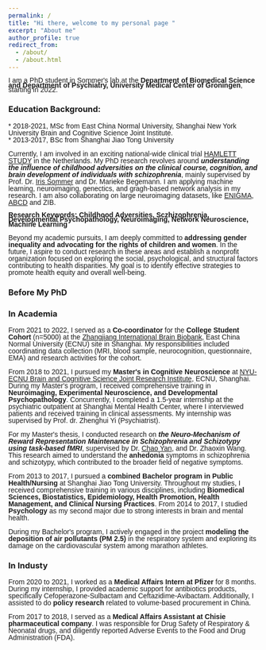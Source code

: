 ```yaml
---
permalink: /
title: "Hi there, welcome to my personal page "
excerpt: "About me"
author_profile: true
redirect_from: 
  - /about/
  - /about.html
---
```

<span style="font-size: 14px; font-family: 'Arial', sans-serif; line-height: 0.7;">I am a PhD student in Sommer's lab at the **Department of Biomedical Science and Department of Psychiatry, University Medical Center of Groningen**, starting in 2022.</span><br>
### Education Background:
<span style="font-size: 14px; font-family: 'Arial', sans-serif; line-height: 1.0;">* 2018-2021, MSc from East China Normal University, Shanghai New York University Brain and Cognitive Science Joint Institute. </span><br>
<span style="font-size: 14px; font-family: 'Arial', sans-serif; line-height: 1.0;">* 2013-2017, BSc from Shanghai Jiao Tong University</span><br>

<span style="font-size: 14px; font-family: 'Arial', sans-serif; line-height: 1.0;">Currently, I am involved in an exciting national-wide clinical trial [HAMLETT STUDY](https://trialsjournal.biomedcentral.com/articles/10.1186/s13063-019-3822-5) in the Netherlands. My PhD research revolves around ***understanding the influence of childhood adversities on the clinical course, cognition, and brain development of individuals with schizophrenia***, mainly supervised by Prof. Dr. [Iris Sommer](https://scholar.google.ca/citations?user=CVy4SaUAAAAJ&hl=en) and Dr. Marieke Begemann. I am applying machine learning, neuroimaging, genectics, and gragh-based network analysis in my research. I am also collaborating on large neuroimaging datasets, like [ENIGMA](https://enigma.ini.usc.edu/), [ABCD](https://abcdstudy.org/) and ZIB. </span><br>

<span style="font-size: 14px; font-family: 'Arial', sans-serif; line-height: 0.7;">**Research Keywords: Childhood Adversities, Sczhizophrenia, Developmental Psychopathology, Neuroimaging, Network Neuroscience, Machine Learning**</span><br>

<span style="font-size: 14px; font-family: 'Arial', sans-serif; line-height: 1.0;">Beyond my academic pursuits, I am deeply committed to **addressing gender inequality and advocating for the rights of children and women**. In the future, I aspire to conduct research in these areas and establish a nonprofit organization focused on exploring the social, psychological, and structural factors contributing to health disparities. My goal is to identify effective strategies to promote health equity and overall well-being.</span><br>

### Before My PhD
### In Academia
<span style="font-size: 14px; font-family: 'Arial', sans-serif; line-height: 1.0;">From 2021 to 2022, I served as a **Co-coordinator** for the **College Student Cohort** (n=5000) at the [Zhangjiang International Brain Biobank](https://zib.fudan.edu.cn/index), East China Normal University (ECNU) site in Shanghai. My responsibilities included coordinating data collection (MRI, blood sample, neurocognition, questionnaire, EMA) and research activities for the cohort.</span><br>


<span style="font-size: 14px; font-family: 'Arial', sans-serif; line-height: 1.0;">From 2018 to 2021, I pursued my **Master's in Cognitive Neuroscience** at [NYU-ECNU Brain and Cognitive Science Joint Research Institute](https://bcs.shanghai.nyu.edu/en), ECNU, Shanghai. During my Master's program, I received comprehensive training in **Neuroimaging, Experimental Neuroscience, and Developmental Psychopathology**. Concurrently, I completed a 1.5-year internship at the psychiatric outpatient at Shanghai Mental Health Center, where I interviewed patients and received training in clinical assessments. My internship was supervised by Prof. dr. Zhenghui Yi (Psychiatrist). </span><br>

<span style="font-size: 14px; font-family: 'Arial', sans-serif; line-height: 1.0;"> For my Master's thesis, I conducted research on ***the Neuro-Mechanism of Reward Representation Maintenance in Schizophrenia and Schizotypy using task-based fMRI***, supervised by Dr. [Chao Yan](https://scholar.google.com/citations?user=fMJTuuEAAAAJ&hl=en), and Dr. Zhaoxin Wang. This research aimed to understand the **anhedonia** symptoms in schizophrenia and schizotypy, which contributed to the broader field of negative symptoms.</span><br>


<span style="font-size: 14px; font-family: 'Arial', sans-serif; line-height: 1.0;"> From 2013 to 2017, I pursued a **combined Bachelor program in Public Health/Nursing** at Shanghai Jiao Tong University. Throughout my studies, I received comprehensive training in various disciplines, including **Biomedical Sciences, Biostatistics, Epidemiology, Health Promotion, Health Management, and Clinical Nursing Practices**. From 2014 to 2017, I studied **Psychology** as my second major due to strong interests in brain and mental health.</span><br>

<span style="font-size: 14px; font-family: 'Arial', sans-serif; line-height: 1.0;">During my Bachelor's program, I actively engaged in the project **modeling the deposition of air pollutants (PM 2.5)** in the respiratory system and exploring its damage on the cardiovascular system among marathon athletes.</span><br>


### In Industy

<span style="font-size: 14px; font-family: 'Arial', sans-serif; line-height: 1.0;">From 2020 to 2021, I worked as a **Medical Affairs Intern at Pfizer** for 8 months. During my internship, I provided academic support for antibiotics products, specifically Cefoperazone-Sulbactam and Ceftazidime-Avibactam. Additionally, I assisted to do **policy research** related to volume-based procurement in China.</span><br>


<span style="font-size: 14px; font-family: 'Arial', sans-serif; line-height: 1.0;">From 2017 to 2018, I served as a **Medical Affairs Assistant at Chisie pharmaceutical company**. I was responsible for Drug Safety of Respiratory & Neonatal drugs, and diligently reported Adverse Events to the Food and Drug Administration (FDA).</span><br>


